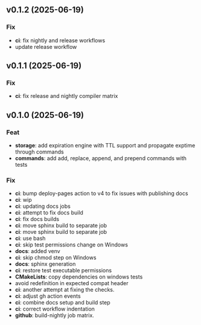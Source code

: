 ## v0.1.2 (2025-06-19)

### Fix

- **ci**: fix nightly and release workflows
- update release workflow

## v0.1.1 (2025-06-19)

### Fix

- **ci**: fix release and nightly compiler matrix

## v0.1.0 (2025-06-19)

### Feat

- **storage**: add expiration engine with TTL support and propagate exptime through commands
- **commands**: add add, replace, append, and prepend commands with tests

### Fix

- **ci**: bump deploy-pages action to v4 to fix issues with publishing docs
- **ci**: wip
- **ci**: updating docs jobs
- **ci**: attempt to fix docs build
- **ci**: fix docs builds
- **ci**: move sphinx build to separate job
- **ci**: move sphinx build to separate job
- **ci**: use bash
- **ci**: skip test permissions change on Windows
- **docs**: added venv
- **ci**: skip chmod step on Windows
- **docs**: sphinx generation
- **ci**: restore test executable permissions
- **CMakeLists**: copy dependencies on windows tests
- avoid redefinition in expected compat header
- **ci**: another attempt at fixing the checks.
- **ci**: adjust gh action events
- **ci**: combine docs setup and build step
- **ci**: correct workflow indentation
- **github**: build-nightly job matrix.
